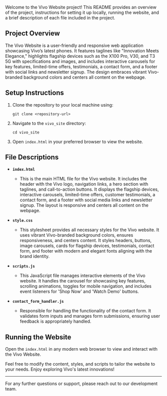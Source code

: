 
Welcome to the Vivo Website project! This README provides an overview of the project, instructions for setting it up locally, running the website, and a brief description of each file included in the project.

## Project Overview

The Vivo Website is a user-friendly and responsive web application showcasing Vivo’s latest phones. It features taglines like "Innovation Meets Elegance," highlights flagship devices such as the X100 Pro, V30, and T3 5G with specifications and images, and includes interactive carousels for key features, limited-time offers, testimonials, a contact form, and a footer with social links and newsletter signup. The design embraces vibrant Vivo-branded background colors and centers all content on the webpage.

## Setup Instructions

1. Clone the repository to your local machine using:

   ```shell
   git clone <repository-url>
   ```

2. Navigate to the `vivo_site` directory:

   ```shell
   cd vivo_site
   ```

3. Open `index.html` in your preferred browser to view the website.

## File Descriptions

- **`index.html`**

  - This is the main HTML file for the Vivo website. It includes the header with the Vivo logo, navigation links, a hero section with taglines, and call-to-action buttons. It displays the flagship devices, interactive carousels, limited-time offers, customer testimonials, a contact form, and a footer with social media links and newsletter signup. The layout is responsive and centers all content on the webpage.

- **`style.css`**

  - This stylesheet provides all necessary styles for the Vivo website. It uses vibrant Vivo-branded background colors, ensures responsiveness, and centers content. It styles headers, buttons, image carousels, cards for flagship devices, testimonials, contact form, and footer with modern and elegant fonts aligning with the brand identity.

- **`scripts.js`**

  - This JavaScript file manages interactive elements of the Vivo website. It handles the carousel for showcasing key features, scrolling animations, toggles for mobile navigation, and includes event listeners for 'Shop Now' and 'Watch Demo' buttons.

- **`contact_form_handler.js`**

  - Responsible for handling the functionality of the contact form. It validates form inputs and manages form submissions, ensuring user feedback is appropriately handled.

## Running the Website

Open the `index.html` in any modern web browser to view and interact with the Vivo Website.

Feel free to modify the content, styles, and scripts to tailor the website to your needs. Enjoy exploring Vivo's latest innovations!

---

For any further questions or support, please reach out to our development team.